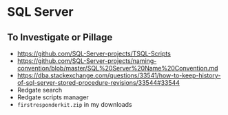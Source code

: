 # SQL Server

## To Investigate or Pillage

- <https://github.com/SQL-Server-projects/TSQL-Scripts>
- <https://github.com/SQL-Server-projects/naming-convention/blob/master/SQL%20Server%20Name%20Convention.md>
- <https://dba.stackexchange.com/questions/33541/how-to-keep-history-of-sql-server-stored-procedure-revisions/33544#33544>
- Redgate search
- Redgate scripts manager
- `firstresponderkit.zip` in my downloads
